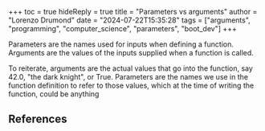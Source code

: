 +++
toc = true
hideReply = true
title = "Parameters vs arguments"
author = "Lorenzo Drumond"
date = "2024-07-22T15:35:28"
tags = ["arguments",  "programming",  "computer_science",  "parameters",  "boot_dev"]
+++



Parameters are the names used for inputs when defining a function. Arguments are the values of the inputs supplied when a function is called.

To reiterate, arguments are the actual values that go into the function, say 42.0, "the dark knight", or True. Parameters are the names we use in the function definition to refer to those values, which at the time of writing the function, could be anything

## References
